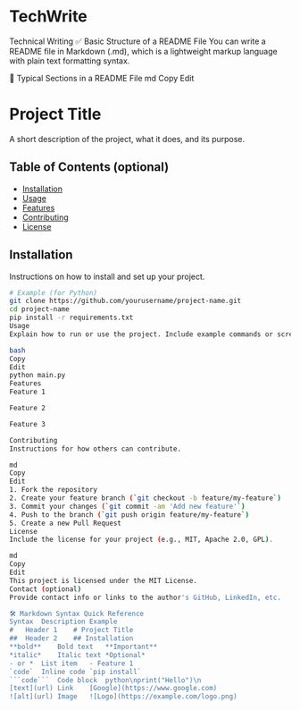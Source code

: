 # TechWrite
Technical Writing
✅ Basic Structure of a README File
You can write a README file in Markdown (.md), which is a lightweight markup language with plain text formatting syntax.

📄 Typical Sections in a README File
md
Copy
Edit
# Project Title

A short description of the project, what it does, and its purpose.

## Table of Contents (optional)

- [Installation](#installation)
- [Usage](#usage)
- [Features](#features)
- [Contributing](#contributing)
- [License](#license)

## Installation

Instructions on how to install and set up your project.
```bash
# Example (for Python)
git clone https://github.com/yourusername/project-name.git
cd project-name
pip install -r requirements.txt
Usage
Explain how to run or use the project. Include example commands or screenshots.

bash
Copy
Edit
python main.py
Features
Feature 1

Feature 2

Feature 3

Contributing
Instructions for how others can contribute.

md
Copy
Edit
1. Fork the repository
2. Create your feature branch (`git checkout -b feature/my-feature`)
3. Commit your changes (`git commit -am 'Add new feature'`)
4. Push to the branch (`git push origin feature/my-feature`)
5. Create a new Pull Request
License
Include the license for your project (e.g., MIT, Apache 2.0, GPL).

md
Copy
Edit
This project is licensed under the MIT License.
Contact (optional)
Provide contact info or links to the author's GitHub, LinkedIn, etc.

🛠️ Markdown Syntax Quick Reference
Syntax	Description	Example
#	Header 1	# Project Title
##	Header 2	## Installation
**bold**	Bold text	**Important**
*italic*	Italic text	*Optional*
- or *	List item	- Feature 1
`code`	Inline code	`pip install`
```code```	Code block	python\nprint("Hello")\n
[text](url)	Link	[Google](https://www.google.com)
![alt](url)	Image	![Logo](https://example.com/logo.png)

